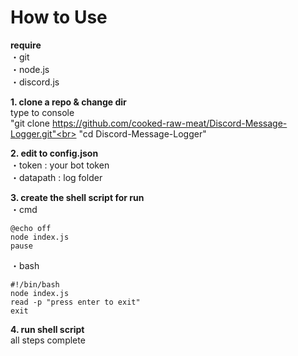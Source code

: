 # How to Use

**require**<br>
・git<br>
・node.js<br>
・discord.js<br>

**1. clone a repo & change dir**<br>
type to console<br>
"git clone https://github.com/cooked-raw-meat/Discord-Message-Logger.git"<br>
"cd Discord-Message-Logger"

**2. edit to config.json**<br>
・token    : your bot token<br>
・datapath : log folder

**3. create the shell script for run**<br>
・cmd
```
@echo off
node index.js
pause
```
・bash
```
#!/bin/bash
node index.js
read -p "press enter to exit"
exit
```

**4. run shell script**<br>
all steps complete
